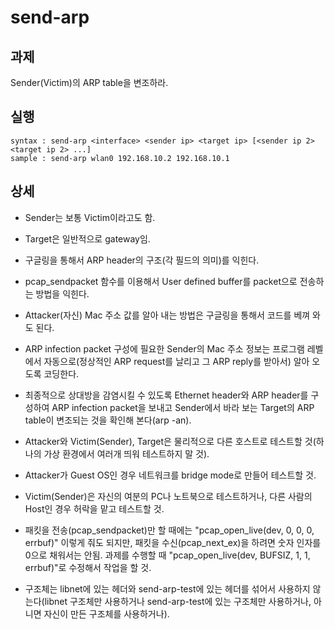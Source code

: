 # send-arp

## 과제
Sender(Victim)의 ARP table을 변조하라.

## 실행
```
syntax : send-arp <interface> <sender ip> <target ip> [<sender ip 2> <target ip 2> ...]
sample : send-arp wlan0 192.168.10.2 192.168.10.1
```

## 상세
- Sender는 보통 Victim이라고도 함.

- Target은 일반적으로 gateway임.

- 구글링을 통해서 ARP header의 구조(각 필드의 의미)를 익힌다.

- pcap_sendpacket 함수를 이용해서 User defined buffer를 packet으로 전송하는 방법을 익힌다.

- Attacker(자신) Mac 주소 값를 알아 내는 방법은 구글링을 통해서 코드를 베껴 와도 된다.

- ARP infection packet 구성에 필요한 Sender의 Mac 주소 정보는 프로그램 레벨에서 자동으로(정상적인 ARP request를 날리고 그 ARP reply를 받아서) 알아 오도록 코딩한다.

- 최종적으로 상대방을 감염시킬 수 있도록 Ethernet header와 ARP header를 구성하여 ARP infection packet을 보내고 Sender에서 바라 보는 Target의 ARP table이 변조되는 것을 확인해 본다(arp -an).

- Attacker와 Victim(Sender), Target은 물리적으로 다른 호스트로 테스트할 것(하나의 가상 환경에서 여러개 띄워 테스트하지 말 것).

- Attacker가 Guest OS인 경우 네트워크를 bridge mode로 만들어 테스트할 것.

- Victim(Sender)은 자신의 여분의 PC나 노트북으로 테스트하거나, 다른 사람의 Host인 경우 허락을 맡고 테스트할 것.

- 패킷을 전송(pcap_sendpacket)만 할 때에는 "pcap_open_live(dev, 0, 0, 0, errbuf)" 이렇게 줘도 되지만, 패킷을 수신(pcap_next_ex)을 하려면 숫자 인자를 0으로 채워서는 안됨. 과제를 수행할 때 "pcap_open_live(dev, BUFSIZ, 1, 1, errbuf)"로 수정해서 작업을 할 것.

- 구조체는 libnet에 있는 헤더와 send-arp-test에 있는 헤더를 섞어서 사용하지 않는다(libnet 구조체만 사용하거나 send-arp-test에 있는 구조체만 사용하거나, 아니면 자신이 만든 구조체를 사용하거나).
